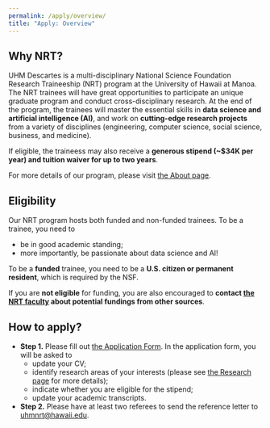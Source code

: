 ```yaml
---
permalink: /apply/overview/
title: "Apply: Overview"
---
```


## Why NRT?

UHM Descartes is a multi-disciplinary National Science Foundation Research Traineeship (NRT) program at the University of Hawaii at Manoa. The NRT trainees will have great opportunities to participate an unique graduate program and conduct cross-disciplinary research. At the end of the program, the trainees will master the essential skills in **data science and artificial intelligence (AI)**, and work on **cutting-edge research projects** from a variety of disciplines (engineering, computer science, social science, business, and medicine).

If eligible, the traineess may also receive a **generous stipend (~$34K per year) and tuition waiver for up to two years**.

For more details of our program, please visit [the About page](https://uhm-descartes.github.io/about/).

## Eligibility

Our NRT program hosts both funded and non-funded trainees. To be a trainee, you need to
- be in good academic standing;
- more importantly, be passionate about data science and AI!

To be a **funded** trainee, you need to be a **U.S. citizen or permanent resident**, which is required by the NSF.

If you are **not eligible** for funding, you are also encouraged to **contact [the NRT faculty](https://uhm-descartes.github.io/people/leadership-team/) about potential fundings from other sources**.


## How to apply?

- **Step 1.** Please fill out [the Application Form](https://forms.gle/D37NfAoUqhFayUse7). In the application form, you will be asked to
    - update your CV;
    - identify research areas of your interests (please see [the Research page](https://uhm-descartes.github.io/research/overview/) for more details);
    - indicate whether you are eligible for the stipend;
    - update your academic transcripts.
- **Step 2.** Please have at least two referees to send the reference letter to uhmnrt@hawaii.edu.